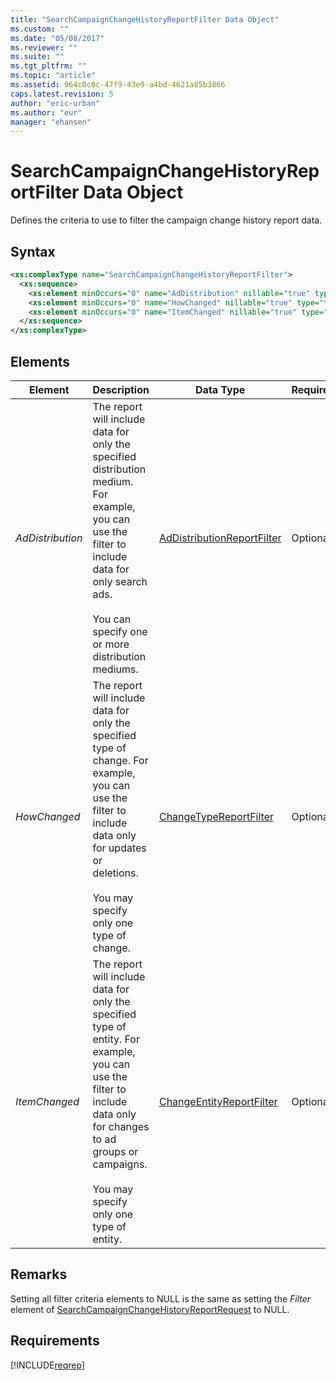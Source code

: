 ```yaml
---
title: "SearchCampaignChangeHistoryReportFilter Data Object"
ms.custom: ""
ms.date: "05/08/2017"
ms.reviewer: ""
ms.suite: ""
ms.tgt_pltfrm: ""
ms.topic: "article"
ms.assetid: 964c0c0c-47f9-43e9-a4bd-4621a85b3866
caps.latest.revision: 5
author: "eric-urban"
ms.author: "eur"
manager: "ehansen"
---
```

# SearchCampaignChangeHistoryReportFilter Data Object
Defines the criteria to use to filter the campaign change history report data.

## Syntax

```xml
<xs:complexType name="SearchCampaignChangeHistoryReportFilter">
  <xs:sequence>
    <xs:element minOccurs="0" name="AdDistribution" nillable="true" type="tns:AdDistributionReportFilter" />
    <xs:element minOccurs="0" name="HowChanged" nillable="true" type="tns:ChangeTypeReportFilter" />
    <xs:element minOccurs="0" name="ItemChanged" nillable="true" type="tns:ChangeEntityReportFilter" />
  </xs:sequence>
</xs:complexType>
```

## <a name="Elements"></a>Elements

|Element|Description|Data Type|Required|
|-----------|---------------|-------------|------------|
|*AdDistribution*|The report will include data for only the specified distribution medium. For example, you can use the filter to include data for only search ads.<br /><br />You can specify one or more distribution mediums.|[AdDistributionReportFilter](../reporting-api/addistributionreportfilter-value-set.md)|Optional|
|*HowChanged*|The report will include data for only the specified type of change. For example, you can use the filter to include data only for updates or deletions.<br /><br />You may specify only one type of change.|[ChangeTypeReportFilter](../reporting-api/changetypereportfilter-value-set.md)|Optional|
|*ItemChanged*|The report will include data for only the specified type of entity. For example, you can use the filter to include data only for changes to ad groups or campaigns.<br /><br />You may specify only one type of entity.|[ChangeEntityReportFilter](../reporting-api/changeentityreportfilter-value-set.md)|Optional|

## Remarks
Setting all filter criteria elements to NULL is the same as setting the *Filter* element of [SearchCampaignChangeHistoryReportRequest](../reporting-api/searchcampaignchangehistoryreportrequest-data-object.md) to NULL.

## Requirements
[!INCLUDE[reqrep](../reporting-api/includes/reqrep.md)]
